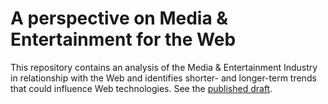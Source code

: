 # A perspective on Media &amp; Entertainment for the Web

This repository contains an analysis of the Media & Entertainment Industry in relationship with the Web and identifies shorter- and longer-term trends that could influence Web technologies. See the [published draft](https://tidoust.github.io/me-vision/).
